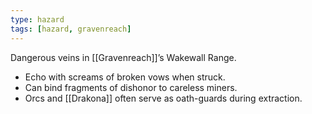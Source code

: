 ```yaml
---
type: hazard
tags: [hazard, gravenreach]
---
```

Dangerous veins in [[Gravenreach]]’s Wakewall Range.  
- Echo with screams of broken vows when struck.  
- Can bind fragments of dishonor to careless miners.  
- Orcs and [[Drakona]] often serve as oath-guards during extraction.  
